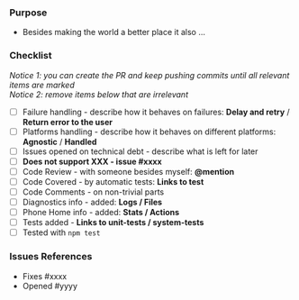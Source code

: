 ### Purpose
- Besides making the world a better place it also ...

### Checklist 
*Notice 1: you can create the PR and keep pushing commits until all relevant items are marked*  
*Notice 2: remove items below that are irrelevant*  

- [ ] Failure handling - describe how it behaves on failures: **Delay and retry** / **Return error to the user**
- [ ] Platforms handling - describe how it behaves on different platforms: **Agnostic** / **Handled**
- [ ] Issues opened on technical debt - describe what is left for later
 - [ ] **Does not support XXX - issue #xxxx**
- [ ] Code Review - with someone besides myself: **@mention**
- [ ] Code Covered - by automatic tests: **Links to test**
- [ ] Code Comments - on non-trivial parts
- [ ] Diagnostics info - added: **Logs / Files**
- [ ] Phone Home info - added: **Stats / Actions**
- [ ] Tests added - **Links to unit-tests / system-tests**
- [ ] Tested with `npm test`

### Issues References
- Fixes #xxxx
- Opened #yyyy
